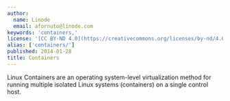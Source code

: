 ```yaml
---
author:
  name: Linode
  email: afornuto@linode.com
keywords: 'containers,'
license: '[CC BY-ND 4.0](https://creativecommons.org/licenses/by-nd/4.0)'
alias: ['containers/']
published: 2014-01-28
title: Containers
---
```


Linux Containers are an operating system-level virtualization method for running multiple isolated Linux systems (containers) on a single control host.
